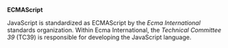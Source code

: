 **ECMAScript**

JavaScript is standardized as ECMAScript by the *Ecma International* standards organization.
Within Ecma International, the *Technical Committee 39* (TC39) is responsible for developing the JavaScript language.
